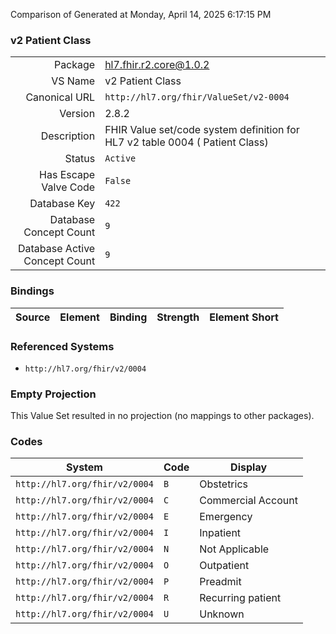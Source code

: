 Comparison of 
Generated at Monday, April 14, 2025 6:17:15 PM

### v2 Patient Class

|      |     |
| ---: | --- |
| Package | hl7.fhir.r2.core@1.0.2 |
| VS Name | v2 Patient Class |
| Canonical URL | `http://hl7.org/fhir/ValueSet/v2-0004` |
| Version | 2.8.2 |
| Description | FHIR Value set/code system definition for HL7 v2 table 0004 ( Patient Class) |
| Status | `Active` |
| Has Escape Valve Code | `False` |
| Database Key | `422` |
| Database Concept Count | `9` |
| Database Active Concept Count | `9` |
### Bindings

| Source | Element | Binding | Strength | Element Short |
| ------ | ------- | ------- | -------- | ------------- |

### Referenced Systems

* `http://hl7.org/fhir/v2/0004`
### Empty Projection

This Value Set resulted in no projection (no mappings to other packages).

### Codes

| System | Code | Display |
| ------ | ---- | ------- |
| `http://hl7.org/fhir/v2/0004` | `B` | Obstetrics |
| `http://hl7.org/fhir/v2/0004` | `C` | Commercial Account |
| `http://hl7.org/fhir/v2/0004` | `E` | Emergency |
| `http://hl7.org/fhir/v2/0004` | `I` | Inpatient |
| `http://hl7.org/fhir/v2/0004` | `N` | Not Applicable |
| `http://hl7.org/fhir/v2/0004` | `O` | Outpatient |
| `http://hl7.org/fhir/v2/0004` | `P` | Preadmit |
| `http://hl7.org/fhir/v2/0004` | `R` | Recurring patient |
| `http://hl7.org/fhir/v2/0004` | `U` | Unknown |
